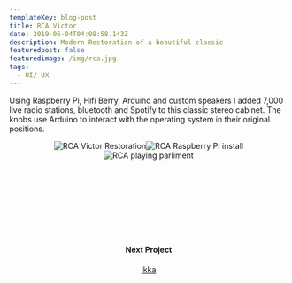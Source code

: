 ```yaml
---
templateKey: blog-post
title: RCA Victor
date: 2019-06-04T04:08:58.143Z
description: Modern Restoration of a beautiful classic
featuredpost: false
featuredimage: /img/rca.jpg
tags:
  - UI/ UX
---
```

<span>Using Raspberry Pi, Hifi Berry, Arduino and custom speakers I added 7,000 live radio stations, bluetooth and Spotify to this classic stereo cabinet. The knobs use Arduino to interact with the operating system in their original positions.</span><div style="text-align:center;display: inline-block">![RCA Victor Restoration](/img/rca1.jpg)![RCA Raspberry PI install](/img/rca2.jpg)![RCA playing parliment](/img/rca3.jpg)</div>
<div style="padding:120px 0;text-align:center;">
<h4>Next Project</h4>
<a href="/blog/2019-06-26-ikka">ikka</a>
</div>
